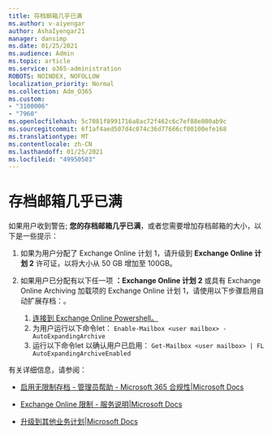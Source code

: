 ```yaml
---
title: 存档邮箱几乎已满
ms.author: v-aiyengar
author: AshaIyengar21
manager: dansimp
ms.date: 01/25/2021
ms.audience: Admin
ms.topic: article
ms.service: o365-administration
ROBOTS: NOINDEX, NOFOLLOW
localization_priority: Normal
ms.collection: Adm_O365
ms.custom:
- "3100006"
- "7960"
ms.openlocfilehash: 5c7081f8991716a8ac72f462c6c7ef88e800ab9c
ms.sourcegitcommit: 6f1af4aed507d4c074c36d77666cf00100efe168
ms.translationtype: MT
ms.contentlocale: zh-CN
ms.lasthandoff: 01/25/2021
ms.locfileid: "49950503"
---
```

# <a name="your-archive-mailbox-is-almost-full"></a>存档邮箱几乎已满

如果用户收到警告; **您的存档邮箱几乎已满**，或者您需要增加存档邮箱的大小，以下是一些提示：

1. 如果为用户分配了 Exchange Online 计划 1，请升级到 **Exchange Online 计划 2** 许可证，以将大小从 50 GB 增加至 100GB。
1. 如果用户已分配有以下任一项 **：Exchange Online 计划 2** 或具有 Exchange Online Archiving 加载项的 Exchange Online 计划 1，请使用以下步骤启用自动扩展存档：。
 
    1. [连接到 Exchange Online Powershell。](https://docs.microsoft.com/powershell/exchange/connect-to-exchange-online-powershell?view=exchange-ps&preserve-view=true)
    2. 为用户运行以下命令let：  `Enable-Mailbox <user mailbox> -AutoExpandingArchive`
    1. 运行以下命令let 以确认用户已启用：  `Get-Mailbox <user mailbox> | FL AutoExpandingArchiveEnabled`

有关详细信息，请参阅：

- [ 启用无限制存档 - 管理员帮助 - Microsoft 365 合规性|Microsoft Docs](https://docs.microsoft.com/microsoft-365/compliance/enable-unlimited-archiving?view=o365-worldwide&preserve-view=true)

- [Exchange Online 限制 - 服务说明|Microsoft Docs](https://docs.microsoft.com/office365/servicedescriptions/exchange-online-service-description/exchange-online-limits?redirectedfrom=MSDN#storage-limits-across-standalone-plans)

- [升级到其他业务计划|Microsoft Docs](https://docs.microsoft.com/microsoft-365/commerce/subscriptions/upgrade-to-different-plan?view=o365-worldwide&preserve-view=true)


